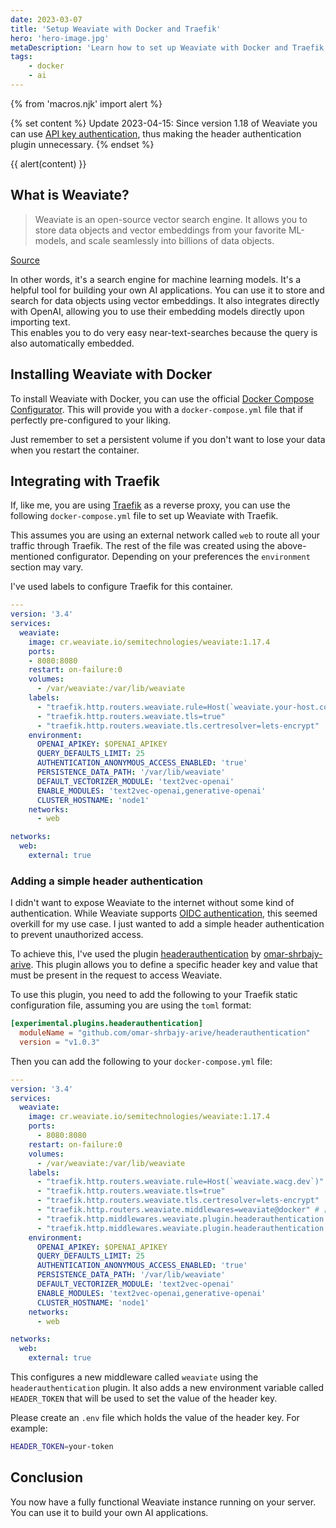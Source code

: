 ```yaml
---
date: 2023-03-07
title: 'Setup Weaviate with Docker and Traefik'
hero: 'hero-image.jpg'
metaDescription: 'Learn how to set up Weaviate with Docker and Traefik, including a simple header authentication.'
tags:
    - docker
    - ai
---
```


{% from 'macros.njk' import alert %}

{% set content %}
Update 2023-04-15: Since version 1.18 of Weaviate you can use [API key authentication](https://weaviate.io/developers/weaviate/configuration/authentication#api-key), thus making the header authentication plugin unnecessary.
{% endset %}

{{ alert(content) }}

## What is Weaviate?

> Weaviate is an open-source vector search engine.
It allows you to store data objects and vector embeddings from your favorite ML-models, and scale seamlessly into billions of data objects.

[Source](https://weaviate.io/)

In other words, it's a search engine for machine learning models. It's a helpful tool for building your own AI applications. You can use it to store and search for data objects using vector embeddings. It also integrates directly with OpenAI, allowing you to use their embedding models directly upon importing text.  
This enables you to do very easy near-text-searches because the query is also automatically embedded.

## Installing Weaviate with Docker

To install Weaviate with Docker, you can use the official [Docker Compose Configurator](https://weaviate.io/developers/weaviate/installation/docker-compose). This will provide you with a `docker-compose.yml` file that if perfectly pre-configured to your liking.

Just remember to set a persistent volume if you don't want to lose your data when you restart the container.

## Integrating with Traefik

If, like me, you are using [Traefik](https://traefik.io/) as a reverse proxy, you can use the following `docker-compose.yml` file to set up Weaviate with Traefik.

This assumes you are using an external network called `web` to route all your traffic through Traefik. The rest of the file was created using the above-mentioned configurator. Depending on your preferences the `environment` section may vary.

I've used labels to configure Traefik for this container.

```yaml
---
version: '3.4'
services:
  weaviate:
    image: cr.weaviate.io/semitechnologies/weaviate:1.17.4
    ports:
    - 8080:8080
    restart: on-failure:0
    volumes:
      - /var/weaviate:/var/lib/weaviate
    labels:
      - "traefik.http.routers.weaviate.rule=Host(`weaviate.your-host.com`)"
      - "traefik.http.routers.weaviate.tls=true"
      - "traefik.http.routers.weaviate.tls.certresolver=lets-encrypt"
    environment:
      OPENAI_APIKEY: $OPENAI_APIKEY
      QUERY_DEFAULTS_LIMIT: 25
      AUTHENTICATION_ANONYMOUS_ACCESS_ENABLED: 'true'
      PERSISTENCE_DATA_PATH: '/var/lib/weaviate'
      DEFAULT_VECTORIZER_MODULE: 'text2vec-openai'
      ENABLE_MODULES: 'text2vec-openai,generative-openai'
      CLUSTER_HOSTNAME: 'node1'
    networks:
      - web

networks:
  web:
    external: true
```

### Adding a simple header authentication

I didn't want to expose Weaviate to the internet without some kind of authentication. While Weaviate supports [OIDC authentication](https://weaviate.io/developers/weaviate/configuration/authentication), this seemed overkill for my use case. I just wanted to add a simple header authentication to prevent unauthorized access.

To achieve this, I've used the plugin [headerauthentication](https://github.com/omar-shrbajy-arive/headerauthentication) by [omar-shrbajy-arive](https://github.com/omar-shrbajy-arive). This plugin allows you to define a specific header key and value that must be present in the request to access Weaviate.

To use this plugin, you need to add the following to your Traefik static configuration file, assuming you are using the `toml` format:

```toml
[experimental.plugins.headerauthentication]
  moduleName = "github.com/omar-shrbajy-arive/headerauthentication"
  version = "v1.0.3"
```

Then you can add the following to your `docker-compose.yml` file:

```yaml
---
version: '3.4'
services:
  weaviate:
    image: cr.weaviate.io/semitechnologies/weaviate:1.17.4
    ports:
      - 8080:8080
    restart: on-failure:0
    volumes:
      - /var/weaviate:/var/lib/weaviate
    labels:
      - "traefik.http.routers.weaviate.rule=Host(`weaviate.wacg.dev`)"
      - "traefik.http.routers.weaviate.tls=true"
      - "traefik.http.routers.weaviate.tls.certresolver=lets-encrypt"
      - "traefik.http.routers.weaviate.middlewares=weaviate@docker" # [tl! add]
      - "traefik.http.middlewares.weaviate.plugin.headerauthentication.Header.name=X-TOKEN" # [tl! add]
      - "traefik.http.middlewares.weaviate.plugin.headerauthentication.Header.key=${HEADER_TOKEN}" # [tl! add]
    environment:
      OPENAI_APIKEY: $OPENAI_APIKEY
      QUERY_DEFAULTS_LIMIT: 25
      AUTHENTICATION_ANONYMOUS_ACCESS_ENABLED: 'true'
      PERSISTENCE_DATA_PATH: '/var/lib/weaviate'
      DEFAULT_VECTORIZER_MODULE: 'text2vec-openai'
      ENABLE_MODULES: 'text2vec-openai,generative-openai'
      CLUSTER_HOSTNAME: 'node1'
    networks:
      - web

networks:
  web:
    external: true
```

This configures a new middleware called `weaviate` using the `headerauthentication` plugin. It also adds a new environment variable called `HEADER_TOKEN` that will be used to set the value of the header key.

Please create an `.env` file which holds the value of the header key. For example:

```bash
HEADER_TOKEN=your-token
```

## Conclusion

You now have a fully functional Weaviate instance running on your server. You can use it to build your own AI applications.